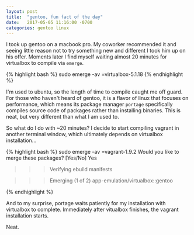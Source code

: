 ```yaml
---
layout: post
title:  "gentoo, fun fact of the day"
date:   2017-05-05 11:16:00 -0700
categories: gentoo linux
---
```

I took up gentoo on a macbook pro. My coworker recommended it and seeing little reason not to try something new and different I took him up on his offer. Moments later I find myself waiting almost 20 minutes for virtualbox to compile via `emerge`. 

{% highlight bash %}
sudo emerge -av =virtualbox-5.1.18
{% endhighlight %}

I'm used to ubuntu, so the length of time to compile caught me off guard. For those who haven't heard of gentoo, it is a flavor of linux that focuses on performance, which means its package manager `portage` specifically compiles source code of packages rather than installing binaries. This is neat, but very different than what I am used to.

So what do I do with ~20 minutes? I decide to start compiling vagrant in another terminal window, which ultimately depends on virtualbox installation...

{% highlight bash %}
sudo emerge -av =vagrant-1.9.2
Would you like to merge these packages? [Yes/No] Yes

>>> Verifying ebuild manifests

>>> Emerging (1 of 2) app-emulation/virtualbox::gentoo

{% endhighlight %}

And to my surprise, portage waits patiently for my installation with virtualbox to complete. Immediately after vitualbox finishes, the vagrant installation starts. 

Neat.

